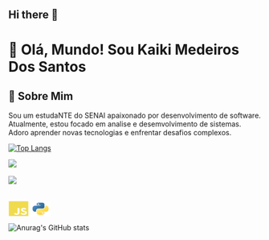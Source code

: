 ## Hi there 👋

<!--
**MEDEIROSkaiki/MEDEIROSkaiki** is a ✨ _special_ ✨ repository because its `README.md` (this file) appears on your GitHub profile.

Here are some ideas to get you started:

- 🔭 I’m currently working on ...
- 🌱 I’m currently learning ...
- 👯 I’m looking to collaborate on ...
- 🤔 I’m looking for help with ...
- 💬 Ask me about ...
- 📫 How to reach me: ...
- 😄 Pronouns: ...
- ⚡ Fun fact: ...
-->

# 👋 Olá, Mundo! Sou Kaiki Medeiros Dos Santos

## 🌟 Sobre Mim

Sou um estudaNTE do SENAI apaixonado por desenvolvimento de software. Atualmente, estou focado em analise e desemvolvimento de sistemas. Adoro aprender novas tecnologias e enfrentar desafios complexos.


[![Top Langs](https://github-readme-stats.vercel.app/api/top-langs/?username=MEDEIROSkaiki&layout=donut)](https://github.com/MEDEIROSkaiki/github-readme-stats)


 <a href="https://www.linkedin.com/in/kaike-medeiros-391092266" target="_blank"><img src="https://img.shields.io/badge/-LinkedIn-%230077B5?style=for-the-badge&logo=linkedin&logoColor=white" target="_blank"></a> 

<a href = "mailto:contatok19375m@gmail.com"><img src="https://img.shields.io/badge/-Gmail-%23333?style=for-the-badge&logo=gmail&logoColor=white" target="_blank"></a>

<div style="display: inline_block"><br><img align="center" alt="MEDEIROSkaiki" height="30" width="40" src="https://raw.githubusercontent.com/devicons/devicon/master/icons/javascript/javascript-plain.svg">

  <img align="center" alt="MEDEIROSkaiki" height="30" width="40" src="https://raw.githubusercontent.com/devicons/devicon/master/icons/python/python-original.svg">

![Anurag's GitHub stats](https://github-readme-stats.vercel.app/api?username=MEDEIROSkaiki&show_icons=true&theme=radical)

